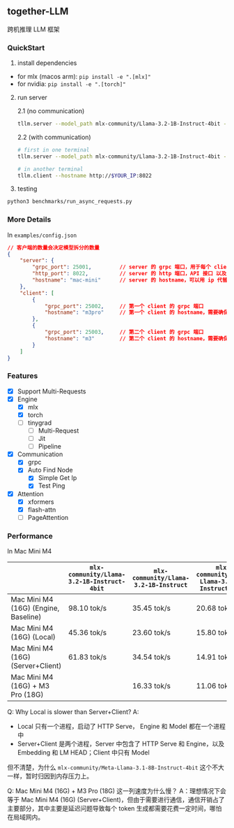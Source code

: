 ## together-LLM

跨机推理 LLM 框架

### QuickStart

1. install dependencies

- for mlx (macos arm):   `pip install -e ".[mlx]"`
- for nvidia: `pip install -e ".[torch]"`

2. run server

   2.1 (no communication)

   ```bash
   tllm.server --model_path mlx-community/Llama-3.2-1B-Instruct-4bit --is_local
   ```

   2.2 (with communication)

   ```bash
   # first in one terminal
   tllm.server --model_path mlx-community/Llama-3.2-1B-Instruct-4bit --hostname $YOUR_IP

   # in another terminal
   tllm.client --hostname http://$YOUR_IP:8022
   ```
3. testing

```bash
python3 benchmarks/run_async_requests.py
```

### More Details

In `examples/config.json`

```json
// 客户端的数量会决定模型拆分的数量
{
    "server": {
        "grpc_port": 25001,         // server 的 grpc 端口，用于每个 client 发送状态数据以及最后一个 client 发送计算后的结果
        "http_port": 8022,          // server 的 http 端口，API 接口 以及 WebSocket 服务
        "hostname": "mac-mini"      // server 的 hostname，可以用 ip 代替，如 192.168.1.10，需要确保 client 能够访问
    },
    "client": [
        {
            "grpc_port": 25002,     // 第一个 client 的 grpc 端口
            "hostname": "m3pro"     // 第一个 client 的 hostname，需要确保 server 和 其他 client 能够访问
        },
        {
            "grpc_port": 25003,     // 第二个 client 的 grpc 端口
            "hostname": "m3"        // 第二个 client 的 hostname，需要确保 server 和 其他 client 能够访问
        }
    ]
}
```

### Features

- [X] Support Multi-Requests
- [X] Engine
  - [X] mlx
  - [X] torch
  - [ ] tinygrad
    - [ ] Multi-Request
    - [ ] Jit
    - [ ] Pipeline
- [X] Communication
  - [X] grpc
  - [X] Auto Find Node
    - [X] Simple Get Ip
    - [X] Test Ping
- [X] Attention
  - [X] xformers
  - [X] flash-attn
  - [ ] PageAttention

### Performance

In Mac Mini M4

|                      | `mlx-community/Llama-3.2-1B-Instruct-4bit` | `mlx-community/Llama-3.2-1B-Instruct` | `mlx-community/Meta-Llama-3.1-8B-Instruct-4bit` | `mlx-community/Meta-Llama-3.1-8B-Instruct-bf16` |
| -------------------- | -------------------------------------------- | --------------------------------------- | ------------------------------------------------- | ------------------------------------------------- |
| Mac Mini M4 (16G) (Engine, Baseline)          | 98.10 tok/s                                 | 35.45 tok/s                             | 20.68 tok/s                                       | No Memory |
| Mac Mini M4 (16G) (Local)          | 45.36 tok/s                                 | 23.60 tok/s                             | 15.80 tok/s                                       | No Memory |
| Mac Mini M4 (16G) (Server+Client)           | 61.83 tok/s                                 | 34.54 tok/s                             |  14.91 tok/s                                       | No Memory |
| Mac Mini M4 (16G) + M3 Pro (18G) |                                              | 16.33 tok/s                   | 11.06 tok/s | 5.64 tok/s |

Q: Why Local is slower than Server+Client?
A: 
- Local 只有一个进程，启动了 HTTP Serve， Engine 和 Model 都在一个进程中
- Server+Client 是两个进程，Server 中包含了 HTTP Serve 和 Engine，以及 Embedding 和 LM HEAD；Client 中只有 Model

但不清楚，为什么 `mlx-community/Meta-Llama-3.1-8B-Instruct-4bit` 这个不大一样，暂时归因到内存压力上。

Q: Mac Mini M4 (16G) + M3 Pro (18G) 这一列速度为什么慢？
A：理想情况下会等于 Mac Mini M4 (16G) (Server+Client)，但由于需要进行通信，通信开销占了主要部分，其中主要是延迟问题导致每个 token 生成都需要花费一定时间，哪怕在局域网内。